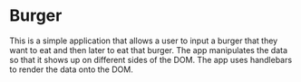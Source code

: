 # Burger

This is a simple application that allows a user to input a burger that they want to eat and then later to eat that burger.
The app manipulates the data so that it shows up on different sides of the DOM. The app uses handlebars to render the data
onto the DOM.
